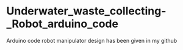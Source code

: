 # Underwater_waste_collecting-_Robot_arduino_code
Arduino code
robot manipulator design has been given in my github
